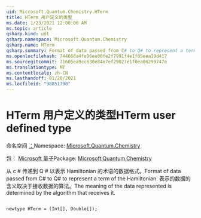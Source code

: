 ```yaml
---
uid: Microsoft.Quantum.Chemistry.HTerm
title: HTerm 用户定义的类型
ms.date: 1/23/2021 12:00:00 AM
ms.topic: article
qsharp.kind: udt
qsharp.namespace: Microsoft.Quantum.Chemistry
qsharp.name: HTerm
qsharp.summary: Format of data passed from C# to Q# to represent a term of the Hamiltonian. The meaning of the data represented is determined by the algorithm that receives it.
ms.openlocfilehash: 744668a4fe96ee00fe2f7991f4e1f05eea19d417
ms.sourcegitcommit: 71605ea9cc630e84e7ef29027e1f0ea06299747e
ms.translationtype: MT
ms.contentlocale: zh-CN
ms.lasthandoff: 01/26/2021
ms.locfileid: "98851790"
---
```

# <a name="hterm-user-defined-type"></a><span data-ttu-id="59074-102">HTerm 用户定义的类型</span><span class="sxs-lookup"><span data-stu-id="59074-102">HTerm user defined type</span></span>

<span data-ttu-id="59074-103">命名空间 [：](xref:Microsoft.Quantum.Chemistry)</span><span class="sxs-lookup"><span data-stu-id="59074-103">Namespace: [Microsoft.Quantum.Chemistry](xref:Microsoft.Quantum.Chemistry)</span></span>

<span data-ttu-id="59074-104">包： [Microsoft 量子](https://nuget.org/packages/Microsoft.Quantum.Chemistry)</span><span class="sxs-lookup"><span data-stu-id="59074-104">Package: [Microsoft.Quantum.Chemistry](https://nuget.org/packages/Microsoft.Quantum.Chemistry)</span></span>


<span data-ttu-id="59074-105">从 c # 传递到 Q # 以表示 Hamiltonian 的术语的数据格式。</span><span class="sxs-lookup"><span data-stu-id="59074-105">Format of data passed from C# to Q# to represent a term of the Hamiltonian.</span></span>
<span data-ttu-id="59074-106">表示的数据的含义取决于接收数据的算法。</span><span class="sxs-lookup"><span data-stu-id="59074-106">The meaning of the data represented is determined by the algorithm that receives it.</span></span>

```qsharp

newtype HTerm = (Int[], Double[]);
```

